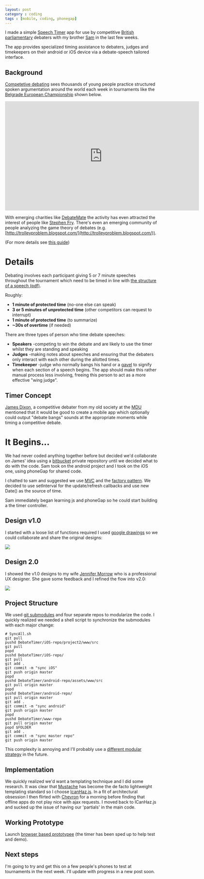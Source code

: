```yaml
---
layout: post
category : coding
tags : [mobile, coding, phonegap]
---
```


 I made a simple [Speech Timer](http://www.childoftv.com/debate-speech-timer/www-repo/) app for use by competitive [British parliamentary](http://en.wikipedia.org/wiki/British_Parliamentary_debating) debaters with my brother [Sam](https://bitbucket.org/smorrow) in the last few weeks. 

 The app provides specialized timing assistance to debaters, judges and timekeepers on their android or iOS device via a debate-speech tailored interface.

## Background

[Competetive debating](http://idebate.org/) sees thousands of young people practice structured spoken argumentation around the world each week in tournaments like the [Belgrade European Championship](http://www.eudc2012.org/) shown below.

<iframe width="640" height="360" src="https://www.youtube.com/embed/MJ-dZHk1AYc?#t=0m40&amp;feature=player_detailpage" frameborder="0" allowfullscreen="true"> </iframe>

 With emerging charities like [DebateMate](http://www.debatemate.com/) the activity has even attracted the interest of people like [Stephen Fry](http://www.looktothestars.org/charity/debate-mate). There's even an emerging community of people analyzing the game theory of debates (e.g. [http://trolleyproblem.blogspot.com/](http://trolleyproblem.blogspot.com/)).

(For more details see [this guide](http://www.mdu.manchester.ac.uk/training/index.php))

# Details

Debating involves each participant giving 5 or 7 minute speeches throughout the tournament which need to be timed in line with [the structure of a speech (pdf)](http://www.mdu.manchester.ac.uk/training/resources/Debating%20Intro.pdf).

Roughly:
* **1 minute of protected time** (no-one else can speak)
* **3 or 5 minutes of unprotected time** (other competitors can request to interrupt)
* **1 minute of protected time** (to summarize)
* **~30s of overtime** (if needed)

There are three types of person who time debate speeches:
* **Speakers** -competing to win the debate and are likely to use the timer whilst they are standing and speaking
* **Judges** -making notes about speeches and ensuring that the debaters only interact with each other during the allotted times.
* **Timekeeper** -judge who normally bangs his hand or a [gavel](http://en.wikipedia.org/wiki/Gavel) to signify when each section of a speech begins. The app should make this rather manual process less involving, freeing this person to act as a more effective "wing judge".

## Timer Concept

[James Dixon](http://www.linkedin.com/pub/james-dixon/57/922/856), a competitive debater from my old society at the [MDU](http://www.mdu.manchester.ac.uk/) mentioned that it would be good to create a mobile app which optionally could output "debate bangs" sounds at the appropriate moments while timing a competitive debate.

# It Begins...

We had never coded anything together before but decided we'd collaborate on James' idea using a [bitbucket](https://bitbucket.org/) private repository until we decided what to do with the code. Sam took on the android project and I took on the iOS one, using phoneGap for shared code.

I chatted to sam and suggested we use [MVC](http://en.wikipedia.org/wiki/Model%E2%80%93view%E2%80%93controller) and the [factory pattern](http://en.wikipedia.org/wiki/Factory_method_pattern). We decided to use setInterval for the update/refresh callbacks and use new Date() as the source of time.

Sam immediately began learning js and phoneGap so he could start building a the timer controller.


## Design v1.0
I started with a loose list of functions required
I used [google drawings](http://support.google.com/drive/bin/answer.py?hl=en&answer=177123&from=185180&rd=2) so we could collaborate and share the original designs:

<img src="https://docs.google.com/drawings/pub?id=1K_UAfgPO0OP16-ajqIFD3uQHCqD_ptBiGUQC-CBFJ20&amp;w=509&amp;h=696">

## Design 2.0

I showed the v1.0 designs to my wife [Jennifer Morrow](http://jboriss.wordpress.com/) who is a professional UX designer. She gave some feedback and I refined the flow into v2.0:

<img src="https://docs.google.com/drawings/pub?id=1MCoCPtqq07_2Bjhc7qZFv5fPjCjJIvl1JmPD7XUuNHk&amp;w=512&amp;h=769">

## Project Structure

We used [git submodules](http://www.bithai.me/2012/03/16/phonegap-project-structure-using-git-submodules/) and four separate repos to modularize the code. I quickly realized we needed a shell script to synchronize the submodules with each major change:

	# SyncAll.sh
	git pull
	pushd DebateTimer/iOS-repo/project2/www/src
	git pull
	popd
	pushd DebateTimer/iOS-repo/
	git pull
	git add .
	git commit -m "sync iOS"
	git push origin master
	popd
	pushd DebateTimer/android-repo/assets/www/src
	git pull origin master
	popd
	pushd DebateTimer/android-repo/
	git pull origin master
	git add .
	git commit -m "sync android"
	git push origin master
	popd
	pushd DebateTimer/www-repo
	git pull origin master
	popd $FOLDER
	git add .
	git commit -m "sync master repo"
	git push origin master

This complexity is annoying and I'll probably use a [different modular strategy](https://www.acquia.com/blog/using-git-subtree-make-distro-your-docroot) in the future.

## Implementation

We quickly realized we'd want a templating technique and I did some research. It was clear that [Mustache](http://mustache.github.com/) has become the de facto lightweight templating standard so I choose [IcanHaz.js](http://icanhazjs.com/). In a fit of architectural obsession I then flirted with [Chevron](https://github.com/postal2600/jquery-chevron) for a morning before finding that offline apps do not play nice with ajax requests. I moved back to ICanHaz.js and sucked up the issue of having our 'partials' in the main code.

## Working Prototype

Launch [browser based prototypee](http://www.childoftv.com/debate-speech-timer/www-repo/) (the timer has been sped up to help test and demo).

## Next steps

I'm going to try and get this on a few people's phones to test at tournaments in the next week. I'll update with progress in a new post soon.

